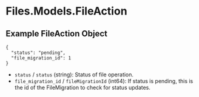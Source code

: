 # Files.Models.FileAction

## Example FileAction Object

```
{
  "status": "pending",
  "file_migration_id": 1
}
```

* `status` / `status`  (string): Status of file operation.
* `file_migration_id` / `fileMigrationId`  (int64): If status is pending, this is the id of the FileMigration to check for status updates.
